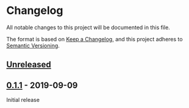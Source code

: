 # Changelog
All notable changes to this project will be documented in this file.

The format is based on [Keep a Changelog](https://keepachangelog.com/en/1.0.0/),
and this project adheres to [Semantic Versioning](https://semver.org/spec/v2.0.0.html).

## [Unreleased]

## [0.1.1] - 2019-09-09

Initial release

[Unreleased]: https://github.com/eps1lon/yarn-plugin-deduplicate/compare/v0.1.1...HEAD
[0.1.1]: https://github.com/eps1lon/yarn-plugin-deduplicate/releases/tag/v0.1.1